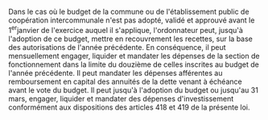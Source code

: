 Dans le cas où le budget de la commune ou de l'établissement public de coopération intercommunale n'est pas adopté, validé et approuvé avant le 1<sup>er</sup>janvier de l'exercice auquel il s'applique, l'ordonnateur peut, jusqu'à l'adoption de ce budget, mettre en recouvrement les recettes, sur la base des autorisations de l'année précédente.
En conséquence, il peut mensuellement engager, liquider et mandater les dépenses de la section de fonctionnement dans la limite du douzième de celles inscrites au budget de l'année précédente.
Il peut mandater les dépenses afférentes au remboursement en capital des annuités de la dette venant à échéance avant le vote du budget.
Il peut jusqu'à l'adoption du budget ou jusqu'au 31 mars, engager, liquider et mandater des dépenses d'investissement conformément aux dispositions des articles 418 et 419 de la présente loi.